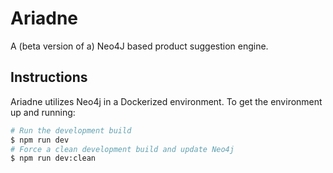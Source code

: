 # Ariadne
A (beta version of a) Neo4J based product suggestion engine.

## Instructions

Ariadne utilizes Neo4j in a Dockerized environment. To get the environment up and running:

```sh
# Run the development build
$ npm run dev
# Force a clean development build and update Neo4j
$ npm run dev:clean
```
